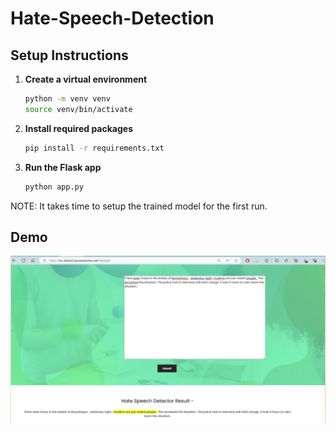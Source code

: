 # Hate-Speech-Detection

## Setup Instructions

1. **Create a virtual environment**
    ```bash
    python -m venv venv
    source venv/bin/activate
    ```

2. **Install required packages**
    ```bash
    pip install -r requirements.txt
    ```

3. **Run the Flask app**
    ```bash
    python app.py
    ```

NOTE: It takes time to setup the trained model for the first run.

## Demo

![Demo Screenshot](demo.png)

